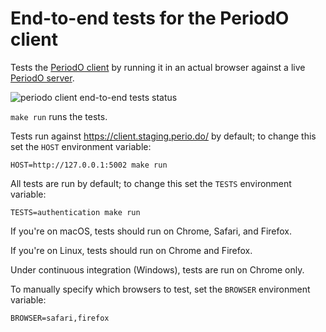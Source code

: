 # End-to-end tests for the PeriodO client

Tests the [PeriodO client](https://github.com/periodo/periodo-client) by running it in an actual browser against a live [PeriodO server](https://github.com/periodo/periodo-server).

![periodo client end-to-end tests status](https://github.com/periodo/periodo-tests/actions/workflows/run-tests.yml/badge.svg)

`make run` runs the tests.

Tests run against https://client.staging.perio.do/ by default; to change this set the `HOST` environment variable:
```
HOST=http://127.0.0.1:5002 make run
```

All tests are run by default; to change this set the `TESTS` environment variable:
```
TESTS=authentication make run
```

If you're on macOS, tests should run on Chrome, Safari, and Firefox.

If you're on Linux, tests should run on Chrome and Firefox.

Under continuous integration (Windows), tests are run on Chrome only.

To manually specify which browsers to test, set the `BROWSER` environment variable:
```
BROWSER=safari,firefox
```

